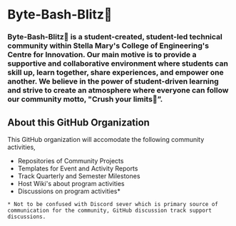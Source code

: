 # Byte-Bash-Blitz👊 
### Byte-Bash-Blitz👊 is a student-created, student-led technical community within Stella Mary's College of Engineering's Centre for Innovation. Our main motive is to provide a supportive and collaborative environment where students can skill up, learn together, share experiences, and empower one another.  We believe in the power of student-driven learning and strive to create an atmosphere where everyone can follow our community motto, "Crush your limits👊”.

## About this GitHub Organization
This GitHub organization will accomodate the following community activities,
- Repositories of Community Projects
- Templates for Event and Activity Reports
- Track Quarterly and Semester Milestones
- Host Wiki's about program activities
- Discussions on program activities*

`* Not to be confused with Discord sever which is primary source of communication for the community, GitHub discussion track support discussions.`
